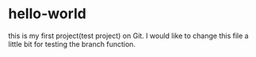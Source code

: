 # hello-world
this is my first project(test project) on Git.
I would like to change this file a little bit for testing the branch function.
